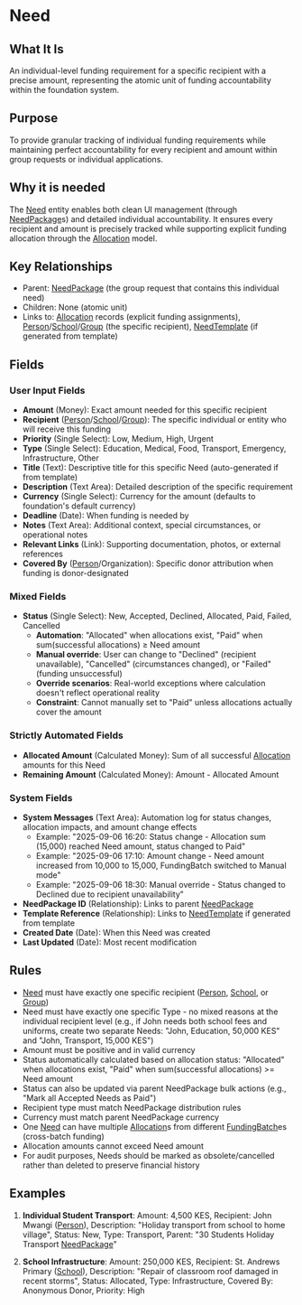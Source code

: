 # Need

## What It Is
An individual-level funding requirement for a specific recipient with a precise amount, representing the atomic unit of funding accountability within the foundation system.

## Purpose
To provide granular tracking of individual funding requirements while maintaining perfect accountability for every recipient and amount within group requests or individual applications.

## Why it is needed 
The [Need](need.md) entity enables both clean UI management (through [NeedPackage](needpackage.md)s) and detailed individual accountability. It ensures every recipient and amount is precisely tracked while supporting explicit funding allocation through the [Allocation](allocation.md) model.

## Key Relationships
- Parent: [NeedPackage](needpackage.md) (the group request that contains this individual need)
- Children: None (atomic unit)
- Links to: [Allocation](allocation.md) records (explicit funding assignments), [Person](person.md)/[School](school.md)/[Group](group.md) (the specific recipient), [NeedTemplate](needtemplate.md) (if generated from template)

## Fields

### User Input Fields
- **Amount** (Money): Exact amount needed for this specific recipient
- **Recipient** ([Person](person.md)/[School](school.md)/[Group](group.md)): The specific individual or entity who will receive this funding
- **Priority** (Single Select): Low, Medium, High, Urgent
- **Type** (Single Select): Education, Medical, Food, Transport, Emergency, Infrastructure, Other
- **Title** (Text): Descriptive title for this specific Need (auto-generated if from template)
- **Description** (Text Area): Detailed description of the specific requirement
- **Currency** (Single Select): Currency for the amount (defaults to foundation's default currency)
- **Deadline** (Date): When funding is needed by
- **Notes** (Text Area): Additional context, special circumstances, or operational notes
- **Relevant Links** (Link): Supporting documentation, photos, or external references
- **Covered By** ([Person](person.md)/Organization): Specific donor attribution when funding is donor-designated

### Mixed Fields
- **Status** (Single Select): New, Accepted, Declined, Allocated, Paid, Failed, Cancelled
  - **Automation**: "Allocated" when allocations exist, "Paid" when sum(successful allocations) ≥ Need amount
  - **Manual override**: User can change to "Declined" (recipient unavailable), "Cancelled" (circumstances changed), or "Failed" (funding unsuccessful)
  - **Override scenarios**: Real-world exceptions where calculation doesn't reflect operational reality
  - **Constraint**: Cannot manually set to "Paid" unless allocations actually cover the amount

### Strictly Automated Fields
- **Allocated Amount** (Calculated Money): Sum of all successful [Allocation](allocation.md) amounts for this Need
- **Remaining Amount** (Calculated Money): Amount - Allocated Amount

### System Fields
- **System Messages** (Text Area): Automation log for status changes, allocation impacts, and amount change effects
  - Example: "2025-09-06 16:20: Status change - Allocation sum (15,000) reached Need amount, status changed to Paid"
  - Example: "2025-09-06 17:10: Amount change - Need amount increased from 10,000 to 15,000, FundingBatch switched to Manual mode"
  - Example: "2025-09-06 18:30: Manual override - Status changed to Declined due to recipient unavailability"
- **NeedPackage ID** (Relationship): Links to parent [NeedPackage](needpackage.md)
- **Template Reference** (Relationship): Links to [NeedTemplate](needtemplate.md) if generated from template
- **Created Date** (Date): When this Need was created
- **Last Updated** (Date): Most recent modification

## Rules
- [Need](need.md) must have exactly one specific recipient ([Person](person.md), [School](school.md), or [Group](group.md))
- Need must have exactly one specific Type - no mixed reasons at the individual recipient level (e.g., if John needs both school fees and uniforms, create two separate Needs: "John, Education, 50,000 KES" and "John, Transport, 15,000 KES")
- Amount must be positive and in valid currency
- Status automatically calculated based on allocation status: "Allocated" when allocations exist, "Paid" when sum(successful allocations) >= Need amount
- Status can also be updated via parent NeedPackage bulk actions (e.g., "Mark all Accepted Needs as Paid")
- Recipient type must match NeedPackage distribution rules
- Currency must match parent NeedPackage currency
- One [Need](need.md) can have multiple [Allocation](allocation.md)s from different [FundingBatch](fundingbatch.md)es (cross-batch funding)
- Allocation amounts cannot exceed Need amount
- For audit purposes, Needs should be marked as obsolete/cancelled rather than deleted to preserve financial history

## Examples
1. **Individual Student Transport**: Amount: 4,500 KES, Recipient: John Mwangi ([Person](person.md)), Description: "Holiday transport from school to home village", Status: New, Type: Transport, Parent: "30 Students Holiday Transport [NeedPackage](needpackage.md)"

2. **School Infrastructure**: Amount: 250,000 KES, Recipient: St. Andrews Primary ([School](school.md)), Description: "Repair of classroom roof damaged in recent storms", Status: Allocated, Type: Infrastructure, Covered By: Anonymous Donor, Priority: High